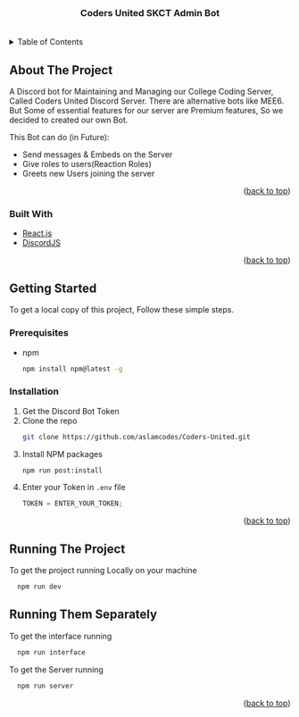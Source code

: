 <div id="top"></div>

<br />
<div align="center">

  <h3 align="center">Coders United SKCT Admin Bot</h3>
    <br />

</div>

<!-- TABLE OF CONTENTS -->
<details>
  <summary>Table of Contents</summary>
  <ol>
    <li>
      <a href="#about-the-project">About The Project</a>
      <ul>
        <li><a href="#built-with">Built With</a></li>
      </ul>
    </li>
    <li>
      <a href="#getting-started">Getting Started</a>
      <ul>
        <li><a href="#prerequisites">Prerequisites</a></li>
        <li><a href="#installation">Installation</a></li>
      </ul>
    </li>
    <li><a href="#usage">Usage</a></li>
    <li><a href="#roadmap">Roadmap</a></li>
    <li><a href="#contributing">Contributing</a></li>
    <li><a href="#license">License</a></li>
    <li><a href="#contact">Contact</a></li>
    <li><a href="#acknowledgments">Acknowledgments</a></li>
  </ol>
</details>

<!-- ABOUT THE PROJECT -->

## About The Project

A Discord bot for Maintaining and Managing our College Coding Server, Called Coders United Discord Server. There are alternative bots like MEE6. But Some of essential features for our server are Premium features, So we decided to created our own Bot.

This Bot can do (in Future):

- Send messages & Embeds on the Server
- Give roles to users(Reaction Roles)
- Greets new Users joining the server

<p align="right">(<a href="#top">back to top</a>)</p>

### Built With

- [React.js](https://reactjs.org/)
- [DiscordJS](https://discord.js.org/)

<p align="right">(<a href="#top">back to top</a>)</p>

<!-- GETTING STARTED -->

## Getting Started

To get a local copy of this project, Follow these simple steps.

### Prerequisites

- npm
  ```sh
  npm install npm@latest -g
  ```

### Installation

1. Get the Discord Bot Token
2. Clone the repo
   ```sh
   git clone https://github.com/aslamcodes/Coders-United.git
   ```
3. Install NPM packages
   ```sh
   npm run post:install
   ```
4. Enter your Token in `.env` file
   ```js
   TOKEN = ENTER_YOUR_TOKEN;
   ```

<p align="right">(<a href="#top">back to top</a>)</p>

## Running The Project

To get the project running Locally on your machine

```sh
  npm run dev
```

## Running Them Separately

To get the interface running

```sh
  npm run interface
```

To get the Server running

```sh
  npm run server
```

<p align="right">(<a href="#top">back to top</a>)</p>

<!-- ## License -->

<!-- Distributed under the MIT License. See `LICENSE.txt` for more information. -->

<!-- <p align="right">(<a href="#top">back to top</a>)</p> -->
